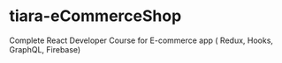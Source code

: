 # tiara-eCommerceShop
Complete React Developer Course for E-commerce app ( Redux, Hooks, GraphQL, Firebase)
